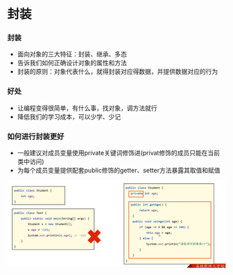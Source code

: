 # 封装

### 封装

* 面向对象的三大特征：封装、继承、多态
* 告诉我们如何正确设计对象的属性和方法
* 封装的原则：对象代表什么，就得封装对应得数据，并提供数据对应的行为

### 好处

* 让编程变得很简单，有什么事，找对象，调方法就行
* 降低我们的学习成本，可以少学、少记

### 如何进行封装更好

* 一般建议对成员变量使用private关键词修饰进(privat修饰的成员只能在当前类中访问)
* 为每个成员变量提供配套public修饰的getter、setter方法暴露其取值和赋值



![](<../.gitbook/assets/image (3).png>)
